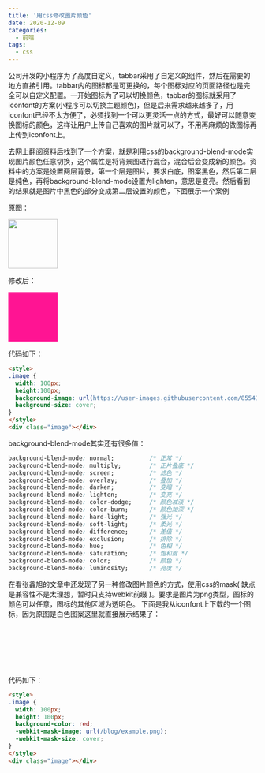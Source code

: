 ```yaml
---
title: '用css修改图片颜色'
date: 2020-12-09
categories:
  - 前端
tags:
  - css
---
```


公司开发的小程序为了高度自定义，tabbar采用了自定义的组件，然后在需要的地方直接引用。tabbar内的图标都是可更换的，每个图标对应的页面路径也是完全可以自定义配置。一开始图标为了可以切换颜色，tabbar的图标就采用了iconfont的方案(小程序可以切换主题颜色)，但是后来需求越来越多了，用iconfont已经不太方便了，必须找到一个可以更灵活一点的方式，最好可以随意变换图标的颜色，这样让用户上传自己喜欢的图片就可以了，不用再麻烦的做图标再上传到iconfont上。

去网上翻阅资料后找到了一个方案，就是利用css的background-blend-mode实现图片颜色任意切换，这个属性是将背景图进行混合，混合后会变成新的颜色。资料中的方案是设置两层背景，第一个层是图片，要求白底，图案黑色，然后第二层是纯色，再将background-blend-mode设置为lighten，意思是变亮。然后看到的结果就是图片中黑色的部分变成第二层设置的颜色，下面展示一个案例

原图：

<img src="https://user-images.githubusercontent.com/8554143/34239266-232bdfc0-e641-11e7-8792-408782aaa78e.png" style="width: 100px;height: 100px;">

修改后：

<div style="width: 100px;height:100px;background-image: url(https://user-images.githubusercontent.com/8554143/34239266-232bdfc0-e641-11e7-8792-408782aaa78e.png), linear-gradient(deeppink, deeppink);background-blend-mode:lighten;background-size: cover;"></div>

代码如下：

``` html
<style>
.image {
  width: 100px;
  height:100px;
  background-image: url(https://user-images.githubusercontent.com/8554143/34239266-232bdfc0-e641-11e7-8792-408782aaa78e.png), linear-gradient(deeppink, deeppink);background-blend-mode:lighten;
  background-size: cover;
}
</style>
<div class="image"></div>
```

background-blend-mode其实还有很多值：
``` css
background-blend-mode: normal;          /* 正常 */
background-blend-mode: multiply;        /* 正片叠底 */
background-blend-mode: screen;          /* 滤色 */
background-blend-mode: overlay;         /* 叠加 */
background-blend-mode: darken;          /* 变暗 */
background-blend-mode: lighten;         /* 变亮 */
background-blend-mode: color-dodge;     /* 颜色减淡 */
background-blend-mode: color-burn;      /* 颜色加深 */
background-blend-mode: hard-light;      /* 强光 */
background-blend-mode: soft-light;      /* 柔光 */
background-blend-mode: difference;      /* 差值 */
background-blend-mode: exclusion;       /* 排除 */
background-blend-mode: hue;             /* 色相 */
background-blend-mode: saturation;      /* 饱和度 */
background-blend-mode: color;           /* 颜色 */
background-blend-mode: luminosity;      /* 亮度 */
```

在看张鑫旭的文章中还发现了另一种修改图片颜色的方式，使用css的mask( 缺点是兼容性不是太理想，暂时只支持webkit前缀 )。要求是图片为png类型，图标的颜色可以任意，图标的其他区域为透明色。
下面是我从iconfont上下载的一个图标，因为原图是白色图案这里就直接展示结果了：
<div style="width: 100px;height: 100px;background-color: red;-webkit-mask-image: url(/blog/example.png);-webkit-mask-size: cover;"></div>
代码如下：

``` html
<style>
.image {
  width: 100px;
  height: 100px;
  background-color: red;
  -webkit-mask-image: url(/blog/example.png);
  -webkit-mask-size: cover;
}
</style>
<div class="image"></div>
```